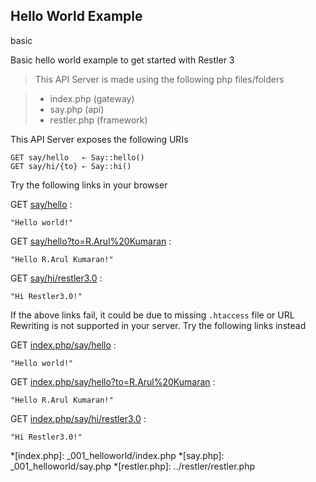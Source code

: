 Hello World Example
-------------------

<tag>basic</tag>

Basic hello world example to get started with Restler 3
> This API Server is made using the following php files/folders

> * index.php      (gateway)
> * say.php      (api)
> * restler.php      (framework)

This API Server exposes the following URIs

	GET say/hello   ⇠ Say::hello()
	GET say/hi/{to} ⇠ Say::hi()


Try the following links in your browser

GET [say/hello](say/hello)
:	
~~~~~~~~~~~~~~~~~~~~~~~~~~~~~~~~
"Hello world!"
~~~~~~~~~~~~~~~~~~~~~~~~~~~~~~~~

GET [say/hello?to=R.Arul%20Kumaran](say/hello?to=R.Arul%20Kumaran)
:	
~~~~~~~~~~~~~~~~~~~~~~~~~~~~~~~~
"Hello R.Arul Kumaran!"
~~~~~~~~~~~~~~~~~~~~~~~~~~~~~~~~

GET [say/hi/restler3.0](say/hi/restler3.0)
:	
~~~~~~~~~~~~~~~~~~~~~~~~~~~~~~~~
"Hi Restler3.0!"
~~~~~~~~~~~~~~~~~~~~~~~~~~~~~~~~


If the above links fail, it could be due to missing `.htaccess` file or URL Rewriting is not supported in your server. 
Try the following links instead

GET [index.php/say/hello](index.php/say/hello)
:	
~~~~~~~~~~~~~~~~~~~~~~~~~~~~~~~~
"Hello world!"
~~~~~~~~~~~~~~~~~~~~~~~~~~~~~~~~

GET [index.php/say/hello?to=R.Arul%20Kumaran](index.php/say/hello?to=R.Arul%20Kumaran)
:	
~~~~~~~~~~~~~~~~~~~~~~~~~~~~~~~~
"Hello R.Arul Kumaran!"
~~~~~~~~~~~~~~~~~~~~~~~~~~~~~~~~

GET [index.php/say/hi/restler3.0](index.php/say/hi/restler3.0)
:	
~~~~~~~~~~~~~~~~~~~~~~~~~~~~~~~~
"Hi Restler3.0!"
~~~~~~~~~~~~~~~~~~~~~~~~~~~~~~~~



*[index.php]: _001_helloworld/index.php
*[say.php]: _001_helloworld/say.php
*[restler.php]: ../restler/restler.php
